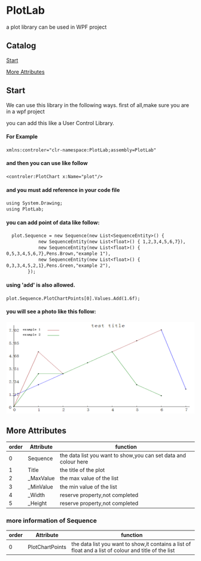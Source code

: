 # PlotLab
a plot library can be used in WPF project

## Catalog

[Start](#start)

[More Attributes](#more-attributes)

## Start
We can use this library in the following ways.
first of all,make sure you are in a wpf project

you can add this like a User Control Library.
#### For Example
    xmlns:controler="clr-namespace:PlotLab;assembly=PlotLab"
#### and then you can use like follow
    <controler:PlotChart x:Name="plot"/>
#### and you must add reference in your code file
    using System.Drawing;
    using PlotLab;
#### you can add point of data like follow:
      plot.Sequence = new Sequence(new List<SequenceEntity>() {
                new SequenceEntity(new List<float>() { 1,2,3,4,5,6,7}),
                new SequenceEntity(new List<float>() { 0,5,3,4,5,6,7},Pens.Brown,"example 1"),
                new SequenceEntity(new List<float>() { 0,3,3,4,5,2,1},Pens.Green,"example 2"),
            });
#### using 'add' is also allowed.
    plot.Sequence.PlotChartPoints[0].Values.Add(1.6f);
#### you will see a photo like this follow:
![Example](https://github.com/dongfangyier/PlotLab/blob/master/img/example1.png)

## More Attributes
| order | Attribute|function
|---|---|---|
| 0| Sequence | the data list you want to show,you can set data and colour here |
| 1| Title|the title of the plot|
| 2 | _MaxValue|the max value of the list|
| 3 | _MinValue |the min value of the list|
| 4 | _Width|reserve property,not completed|
| 5 | _Height|reserve property,not completed|
### more information of Sequence
| order | Attribute|function
|---|---|---|
| 0| PlotChartPoints | the data list you want to show,it contains a list of float and a list of colour and title of the list |

    
    
